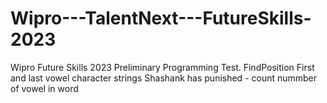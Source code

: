 # Wipro---TalentNext---FutureSkills-2023
Wipro Future Skills 2023 Preliminary Programming Test.
  FindPosition
  First and last vowel character strings
  Shashank has punished - count nummber of vowel in word
